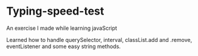 # Typing-speed-test
An exercise I made while learning javaScript

Learned how to handle querySelector, interval, classList.add and .remove, eventListener and some easy string methods.
